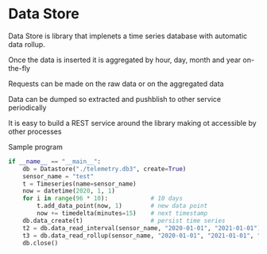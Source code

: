 # Data Store

Data Store is library that implenets a time series database with automatic data rollup.

Once the data is inserted it is aggregated by hour, day, month and year on-the-fly

Requests can be made on the raw data or on the aggregated data

Data can be dumped so extracted and pushblish to other service periodically

It is easy to build a REST service around the library making ot accessible by other processes

Sample program
```python
if __name__ == "__main__":
    db = Datastore("./telemetry.db3", create=True)
    sensor_name = "test"
    t = Timeseries(name=sensor_name)
    now = datetime(2020, 1, 1)
    for i in range(96 * 10):            # 10 days
        t.add_data_point(now, 1)        # new data point
        now += timedelta(minutes=15)    # next timestamp
    db.data_create(t)                   # persist time series
    t2 = db.data_read_interval(sensor_name, "2020-01-01", "2021-01-01")
    t3 = db.data_read_rollup(sensor_name, "2020-01-01", "2021-01-01", "day", "sum")
    db.close()
```
